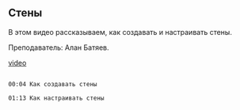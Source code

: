 ## Стены

В этом видео рассказываем, как создавать и настраивать стены. 

Преподаватель: Алан Батяев. 

[video](https://player.softculture.cc/embed/online/ARC/ARC_59.21.12_L2-3_Walls)

```chapters

00:04 Как создавать стены

01:13 Как настраивать стены

```